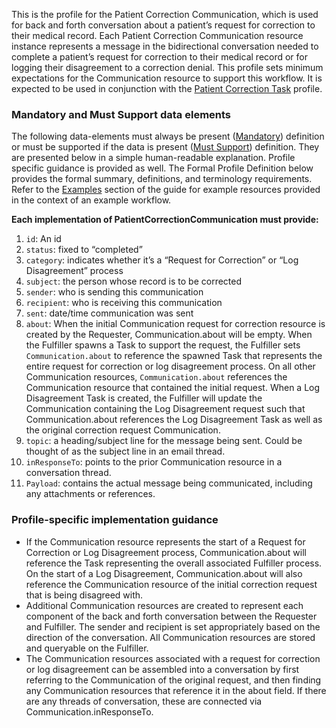 This is the profile for the Patient Correction Communication, which is used for back and forth conversation about a patient’s request for correction to their medical record.  Each Patient Correction Communication resource instance represents a message in the bidirectional conversation needed to complete a patient’s request for correction to their medical record or for logging their disagreement to a correction denial.   This profile sets minimum expectations for the Communication resource to support this workflow.  It is expected to be used in conjunction with the [Patient Correction Task](StructureDefinition-patient-correction-task.html) profile.

### Mandatory and Must Support data elements

The following data-elements must always be present ([Mandatory](https://www.hl7.org/fhir/us/core/conformance-expectations.html#mandatory-elements)) definition or must be supported if the data is present ([Must Support](https://www.hl7.org/fhir/us/core/conformance-expectations.html#must-support-elements)) definition. They are presented below in a simple human-readable explanation. Profile specific guidance is provided as well. The Formal Profile Definition below provides the formal summary, definitions, and terminology requirements.  Refer to the [Examples](examples.html) section of the guide for example resources provided in the context of an example workflow.

**Each implementation of PatientCorrectionCommunication must provide:**

1.	`id`: An id
2.	`status`: fixed to “completed”
3.	`category`: indicates whether it’s a “Request for Correction” or “Log Disagreement” process
4.	`subject`: the person whose record is to be corrected
5.	`sender`: who is sending this communication
6.	`recipient`: who is receiving this communication
7.	`sent`: date/time communication was sent
8.	`about`: When the initial Communication request for correction resource is created by the Requester, Communication.about will be empty.  When the Fulfiller spawns a Task to support the request, the Fulfiller sets `Communication.about` to reference the spawned Task that represents the entire request for correction or log disagreement process.  On all other Communication resources, `Communication.about` references the Communication resource that contained the initial request.  When a Log Disagreement Task is created, the Fulfiller will update the Communication containing the Log Disagreement request such that Communication.about references the Log Disagreement Task as well as the original correction request Communication.
9.	`topic`: a heading/subject line for the message being sent.  Could be thought of as the subject line in an email thread.
10.	`inResponseTo`: points to the prior Communication resource in a conversation thread.
11.	`Payload`: contains the actual message being communicated, including any attachments or references.

### Profile-specific implementation guidance

* If the Communication resource represents the start of a Request for Correction or Log Disagreement process, Communication.about will reference the Task representing the overall associated Fulfiller process.   On the start of a Log Disagreement, Communication.about will also reference the Communication resource of the initial correction request that is being disagreed with.
* Additional Communication resources are created to represent each component of the back and forth conversation between the Requester and Fulfiller.  The sender and recipient is set appropriately based on the direction of the conversation.  All Communication resources are stored and queryable on the Fulfiller.
* The Communication resources associated with a request for correction or log disagreement can be assembled into a conversation by first referring to the Communication of the original request, and then finding any Communication resources that reference it in the about field.  If there are any threads of conversation, these are connected via Communication.inResponseTo.  
